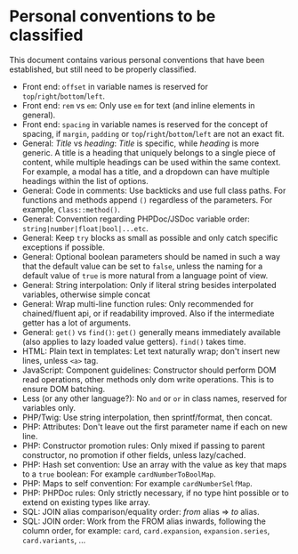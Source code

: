 # Personal conventions to be classified

This document contains various personal conventions that have been established, but still need to be properly classified.

- Front end: `offset` in variable names is reserved for `top`/`right`/`bottom`/`left`.
- Front end: `rem` vs `em`: Only use `em` for text (and inline elements in general).
- Front end: `spacing` in variable names is reserved for the concept of spacing, if `margin`, `padding` or `top`/`right`/`bottom`/`left` are not an exact fit.
- General: *Title* vs *heading*: *Title* is specific, while *heading* is more generic. A title is a heading that uniquely belongs to a single piece of content, while multiple headings can be used within the same context. For example, a modal has a title, and a dropdown can have multiple headings within the list of options.
- General: Code in comments: Use backticks and use full class paths. For functions and methods append `()` regardless of the parameters. For example, `Class::method()`.
- General: Convention regarding PHPDoc/JSDoc variable order: `string|number|float|bool|...etc`.
- General: Keep `try` blocks as small as possible and only catch specific exceptions if possible.
- General: Optional boolean parameters should be named in such a way that the default value can be set to `false`, unless the naming for a default value of `true` is more natural from a language point of view.
- General: String interpolation: Only if literal string besides interpolated variables, otherwise simple concat
- General: Wrap multi-line function rules: Only recommended for chained/fluent api, or if readability improved. Also if the intermediate getter has a lot of arguments.
- General: `get()` vs `find()`: `get()` generally means immediately available (also applies to lazy loaded value getters). `find()` takes time.
- HTML: Plain text in templates: Let text naturally wrap; don't insert new lines, unless `<a>` tag.
- JavaScript: Component guidelines: Constructor should perform DOM read operations, other methods only dom write operations. This is to ensure DOM batching.
- Less (or any other language?): No `and` or `or` in class names, reserved for variables only.
- PHP/Twig: Use string interpolation, then sprintf/format, then concat.
- PHP: Attributes: Don't leave out the first parameter name if each on new line.
- PHP: Constructor promotion rules: Only mixed if passing to parent constructor, no promotion if other fields, unless lazy/cached.
- PHP: Hash set convention: Use an array with the value as key that maps to a `true` boolean: For example `cardNumberToBoolMap`.
- PHP: Maps to self convention: For example `cardNumberSelfMap`.
- PHP: PHPDoc rules: Only strictly necessary, if no type hint possible or to extend on existing types like array.
- SQL: JOIN alias comparison/equality order: *from* alias => *to* alias.
- SQL: JOIN order: Work from the FROM alias inwards, following the column order, for example: `card`, `card.expansion`, `expansion.series`, `card.variants`, ...
